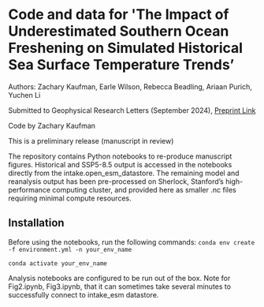 # Code and data for 'The Impact of Underestimated Southern Ocean Freshening on Simulated Historical Sea Surface Temperature Trends’

Authors: Zachary Kaufman, Earle Wilson, Rebecca Beadling, Ariaan Purich, Yuchen Li
 
Submitted to Geophysical Research Letters (September 2024), [Preprint Link](https://essopenarchive.org/users/836836/articles/1228563-the-impact-of-underestimated-southern-ocean-freshening-on-simulated-historical-sea-surface-temperature-trends)

Code by Zachary Kaufman

This is a preliminary release (manuscript in review) 

The repository contains Python notebooks to re-produce manuscript figures. Historical and SSP5-8.5 output is accessed in the notebooks directly from the intake.open_esm_datastore. The remaining model and reanalysis output has been pre-processed on Sherlock, Stanford’s high-performance computing cluster, and provided here as smaller .nc files requiring minimal compute resources. 

## Installation 
Before using the notebooks, run the following commands: 
`conda env create -f environment.yml -n your_env_name`

`conda activate your_env_name`

Analysis notebooks are configured  to be run out of the box. Note for Fig2.ipynb, Fig3.ipynb, that it can sometimes take several minutes to successfully connect to intake_esm datastore.
